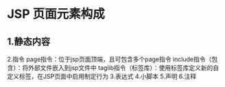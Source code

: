 # JSP 页面元素构成
<h2>1.静态内容</h2>
2.指令
      page指令：位于jsp页面顶端，且可包含多个page指令
      include指令（包含）：将外部文件嵌入到jsp文件中
      taglib指令（标签库）：使用标签库定义新的自定义标签，在JSP页面中启用制定行为
   3.表达式
   4.小脚本
   5.声明
   6.注释
